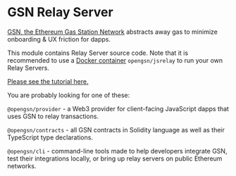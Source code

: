 # GSN Relay Server

[GSN, the Ethereum Gas Station Network](https://opengsn.org/) abstracts away gas to minimize onboarding & UX friction for dapps. 

This module contains Relay Server source code. Note that it is recommended to use a [Docker container](https://hub.docker.com/repository/docker/opengsn/jsrelay) `opengsn/jsrelay` to run your own Relay Servers.

[Please see the tutorial here.](https://docs.opengsn.org/relay-server/tutorial.html)


You are probably looking for one of these:

`@opengsn/provider` - a Web3 provider for client-facing JavaScript dapps that uses GSN to relay transactions.

`@opengsn/contracts` - all GSN contracts in Solidity language as well as their TypeScript type declarations.

`@opengsn/cli` - command-line tools made to help developers integrate GSN, test their integrations locally, or bring up relay servers on public Ethereum networks.
